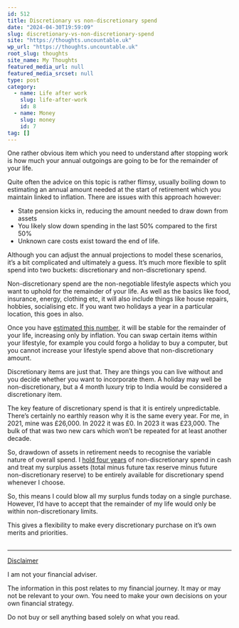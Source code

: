 ```yaml
---
id: 512
title: Discretionary vs non-discretionary spend
date: "2024-04-30T19:59:09"
slug: discretionary-vs-non-discretionary-spend
site: "https://thoughts.uncountable.uk"
wp_url: "https://thoughts.uncountable.uk"
root_slug: thoughts
site_name: My Thoughts
featured_media_url: null
featured_media_srcset: null
type: post
category:
  - name: Life after work
    slug: life-after-work
    id: 8
  - name: Money
    slug: money
    id: 7
tag: []
---
```



<p>One rather obvious item which you need to understand after stopping work is how much your annual outgoings are going to be for the remainder of your life.</p>



<p>Quite often the advice on this topic is rather flimsy, usually boiling down to estimating an annual amount needed at the start of retirement which you maintain linked to inflation.  There are issues with this approach however:</p>



<ul class="wp-block-list">
<li>State pension kicks in, reducing the amount needed to draw down from assets</li>



<li>You likely slow down spending in the last 50% compared to the first 50%</li>



<li>Unknown care costs exist toward the end of life.</li>
</ul>



<p>Although you can adjust the annual projections to model these scenarios, it&#8217;s a bit complicated and ultimately a guess.  It&#8217;s much more flexible to split spend into two buckets:  discretionary and non-discretionary spend.</p>



<p>Non-discretionary spend are the non-negotiable lifestyle aspects which you want to uphold for the remainder of your life.  As well as the basics like food, insurance, energy, clothing etc, it will also include things like house repairs, hobbies, socialising etc.  If you want two holidays a year in a particular location, this goes in also.</p>



<p>Once you have <a href="https://thoughts.uncountable.uk/estimating-non-discretionary-spend/" data-type="post" data-id="779">estimated this number</a>, it will be stable for the remainder of your life, increasing only by inflation. You can swap certain items within your lifestyle, for example you could forgo a holiday to buy a computer, but you cannot increase your lifestyle spend above that non-discretionary amount.</p>



<p>Discretionary items are just that.  They are things you can live without and you decide whether you want to incorporate them.  A holiday may well be non-discretionary, but a 4 month luxury trip to India would be considered a discretionary item.</p>



<p>The key feature of discretionary spend is that it is entirely unpredictable.  There&#8217;s certainly no earthly reason why it is the same every year.  For me, in 2021, mine was £26,000.  In 2022 it was £0.  In 2023 it was £23,000.  The bulk of that was two new cars which won&#8217;t be repeated for at least another decade.  </p>



<p>So, drawdown of assets in retirement needs to recognise the variable nature of overall spend. I <a href="/holding-cash-in-drawdown">hold four years</a> of non-discretionary spend in cash and treat my surplus assets (total minus future tax reserve minus future non-discretionary reserve) to be entirely available for discretionary spend whenever I choose.</p>



<p>So, this means I could blow all my surplus funds today on a single purchase.  However, I&#8217;d have to accept that the remainder of my life would only be within non-discretionary limits.</p>



<p>This gives a flexibility to make every discretionary purchase on it&#8217;s own merits and priorities.</p>
<br /><!-- wp:group {"layout":{"type":"constrained"}} -->
<div class="wp-block-group"><!-- wp:separator {"style":{"spacing":{"margin":{"top":"var:preset|spacing|40","bottom":"0"}}}} -->
<hr class="wp-block-separator has-alpha-channel-opacity" style="margin-top:var(--wp--preset--spacing--40);margin-bottom:0"/>
<!-- /wp:separator -->

<!-- wp:paragraph {"style":{"typography":{"textDecoration":"underline"}}} -->
<p style="text-decoration:underline">Disclaimer</p>
<!-- /wp:paragraph -->

<!-- wp:paragraph -->
<p>I am not your financial adviser.   </p>
<!-- /wp:paragraph -->

<!-- wp:paragraph -->
<p>The information in this post relates to my financial journey.  It may or may not be relevant to your own.  You need to make your own decisions on your own financial strategy.</p>
<!-- /wp:paragraph -->

<!-- wp:paragraph -->
<p>Do not buy or sell anything based solely on what you read.</p>
<!-- /wp:paragraph --></div>
<!-- /wp:group -->